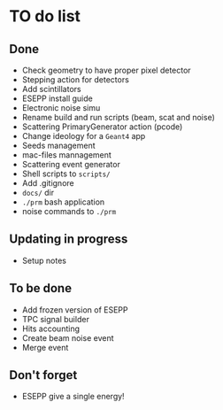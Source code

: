 # TO do list

## Done
  * Check geometry to have proper pixel detector
  * Stepping action for detectors
  * Add scintillators
  * ESEPP install guide
  * Electronic noise simu
  * Rename build and run scripts (beam, scat and noise)
  * Scattering PrimaryGenerator action (pcode)
  * Change ideology for a `Geant4` app
  * Seeds management
  * mac-files mannagement
  * Scattering event generator
  * Shell scripts to `scripts/`
  * Add .gitignore
  * `docs/` dir
  * `./prm` bash application
  * noise commands to `./prm`

## Updating in progress
  * Setup notes

## To be done
  * Add frozen version of ESEPP
  * TPC signal builder
  * Hits accounting
  * Create beam noise event
  * Merge event

## Don't forget
  * ESEPP give a single energy!

